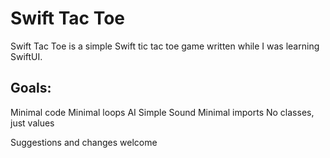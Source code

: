 # Swift Tac Toe
Swift Tac Toe is a simple Swift tic tac toe game written while I was learning SwiftUI. 

## Goals:
Minimal code
Minimal loops
AI
Simple Sound
Minimal imports
No classes, just values

Suggestions and changes welcome
